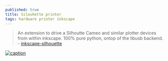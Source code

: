 ```yaml
---
published: true
title: Silouhette printer
tags: hardware printer inkscape
---
```

> An extension to drive a Silhoutte Cameo and similar plotter devices from within inkscape. 100% pure python, ontop of the libusb backend. - [inkscape-silhouette](https://github.com/fablabnbg/inkscape-silhouette)

[![caption](https://m.media-amazon.com/images/I/71b8hdwuWDL._AC_SL1500_.jpg)](https://www.amazon.fr/Silhouette-America-personnel-cr%C3%A9atifs-Plastique/dp/B08DF3HD52/ref=sr_1_2?__mk_fr_FR=%C3%85M%C3%85%C5%BD%C3%95%C3%91&crid=1QUTIMMY4OFML&dchild=1&keywords=silouhette+imprimante&qid=1635241661&sprefix=silouhette+imprimante%2Caps%2C96&sr=8-2)
